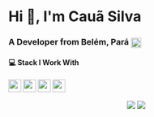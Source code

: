 <h1>Hi 👋, I'm Cauã Silva</h1>
<h3>A Developer from Belém, Pará <img src="https://www.flaticon.com/svg/static/icons/svg/3022/3022546.svg" width="20" align="center"/> </h3>

#### 💻 Stack I Work With

<p align="left">
<img src="https://img.shields.io/badge/php-8892BF.svg?&style=for-the-badge&logo=php&logoColor=white" height="25"/>
<img src="https://img.shields.io/badge/javascript-F7DF1E.svg?&style=for-the-badge&logo=javascript&logoColor=white" height="25"/>
<img src="https://img.shields.io/badge/VS%20Code-007ACC.svg?&style=for-the-badge&logo=visual-studio-code&logoColor=white" height="25"/>
<img src="https://img.shields.io/badge/opera-FF1B2D.svg?&style=for-the-badge&logo=opera&logoColor=white" height="25"/>
</p>

<p align="center">
  <img src="https://github-readme-stats.vercel.app/api?username=csilvanp&show_icons=true&theme=gotham"/>
  <img src="https://github-readme-stats-eight-theta.vercel.app/api/top-langs/?username=csilvanp&theme=gotham&layout=compact"/>
</p>
